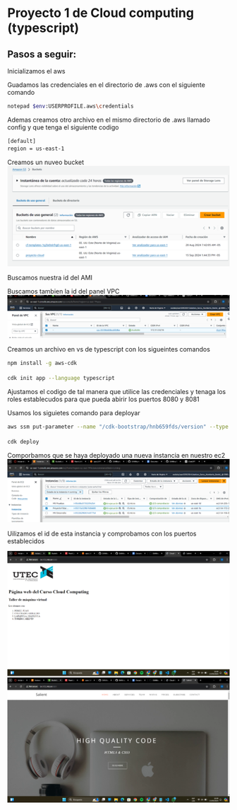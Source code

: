 # Proyecto 1 de Cloud computing (typescript)

## Pasos a seguir:

Inicializamos el aws

Guadamos las credenciales en el directorio de .aws con el siguiente comando 

   ```bash
   notepad $env:USERPROFILE.aws\credentials
   ```

Ademas creamos otro archivo en el mismo directorio de .aws llamado config y que tenga el siguiente codigo

   ```bash
   [default]
   region = us-east-1
   ```

Creamos un nuveo bucket 
![Creación del bucket](./images/1.png)

Buscamos nuestra id del AMI

Buscamos tambien la id del panel VPC
![](./images/2.png)


Creamos un archivo en vs de typescript con los sigueintes comandos 

   ```bash
   npm install -g aws-cdk

   cdk init app --language typescript
   ```

Ajustamos el codigo de tal manera que utilice las credenciales y tenaga los roles establecudos para que pueda abirir los puertos 8080 y 8081

Usamos los siguietes comando para deployar

   ```bash
   aws ssm put-parameter --name "/cdk-bootstrap/hnb659fds/version" --type "String" --value "15" --overwrite

   cdk deploy
   ```

Comporbamos que se haya deployado una nueva instancia en nuestro ec2
![](./images/3.png)


Uilizamos el id de esta instancia y comprobamos con los puertos establecidos

![](./images/4.png)
![](./images/5.png)



